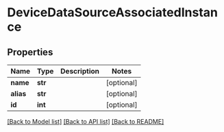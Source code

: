 # DeviceDataSourceAssociatedInstance

## Properties
Name | Type | Description | Notes
------------ | ------------- | ------------- | -------------
**name** | **str** |  | [optional] 
**alias** | **str** |  | [optional] 
**id** | **int** |  | [optional] 

[[Back to Model list]](../README.md#documentation-for-models) [[Back to API list]](../README.md#documentation-for-api-endpoints) [[Back to README]](../README.md)


